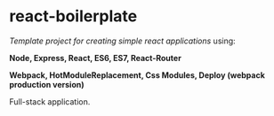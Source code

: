 # react-boilerplate
_Template project for creating simple react applications_ using:

**Node, Express, React, ES6, ES7, React-Router** 

**Webpack, HotModuleReplacement, Css Modules, Deploy (webpack production version)**

Full-stack application.
